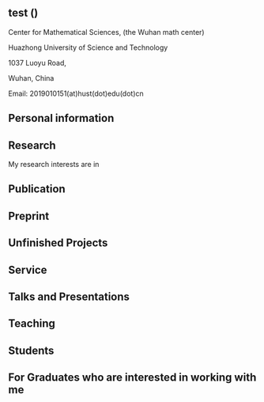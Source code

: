 
## test ()

Center for Mathematical Sciences, (the Wuhan math center)

Huazhong University of Science and Technology

1037 Luoyu Road,

Wuhan, China

Email: 2019010151(at)hust(dot)edu(dot)cn


## Personal information



## Research

My research interests are in 

## Publication


## Preprint



## Unfinished Projects



## Service



## Talks and Presentations



## Teaching




## Students






## For Graduates who are interested in working with me




